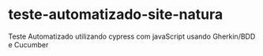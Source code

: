 # teste-automatizado-site-natura
 Teste Automatizado utilizando cypress com javaScript  usando Gherkin/BDD e  Cucumber
